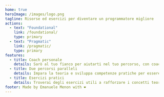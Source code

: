 ```yaml
---
home: true
heroImage: /images/logo.png
tagline: Risorse ed esercizi per diventare un programmatore migliore
actions:
  - text: "Foundational"
    link: /foundational/
    type: primary
  - text: "Pragmatic"
    link: /pragmatic/
    type: primary
features:
  - title: Coach personale
    details: Sarò al tuo fianco per aiutarti nel tuo percorso, con coaching teoriche, sessioni in pair programming e supporto asincrono.
  - title: Due percorsi paralleli
    details: Impara la teoria e sviluppa competenze pratiche per essere più efficiente nel tuo lavoro quotidiano.
  - title: Esercizi pratici
    details: Troverai degli esercizi utili a rafforzare i concetti teorici appresi e a fare pratica con gli strumenti.
footer: Made by Emanuele Menon with ❤️
---
```

